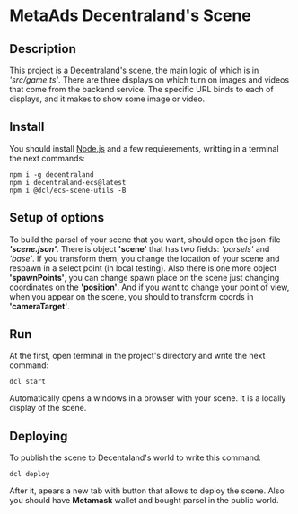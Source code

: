 # MetaAds Decentraland's Scene

## Description

This project is a Decentraland's scene, the main logic of which is in *'src/game.ts'*. There are three displays on which turn on images and videos that come from the backend service. The specific URL binds to each of displays, and it makes to show some image or video.

## Install

You should install [Node.js](https://nodejs.org/en/) and a few requierements, writting in a terminal the next commands:

```console
npm i -g decentraland 
npm i decentraland-ecs@latest
npm i @dcl/ecs-scene-utils -B
```

## Setup of options

To build the parsel of your scene that you want, should open the json-file ***'scene.json'***. There is object **'scene'** that has two fields: *'parsels'* and *'base'*. If you transform them, you change the location of your scene and respawn in a select point (in local testing). Also there is one more object **'spawnPoints'**, you can change spawn place on the scene just changing coordinates on the **'position'**. And if you want to change your point of view, when you appear on the scene, you should to transform coords in **'cameraTarget'**.

## Run

At the first, open terminal in the project's directory and write the next command:

```console
dcl start
```

Automatically opens a windows in a browser with your scene. It is a locally display of the scene.

## Deploying

To publish the scene to Decentaland's world to write this command:

```console
dcl deploy
```

After it, apears a new tab with button that allows to deploy the scene. Also you should have **Metamask** wallet and bought parsel in the public world.
